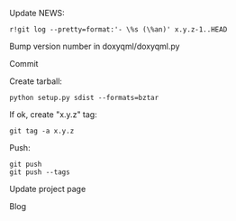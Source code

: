 Update NEWS:

    r!git log --pretty=format:'- \%s (\%an)' x.y.z-1..HEAD

Bump version number in doxyqml/doxyqml.py

Commit

Create tarball:

    python setup.py sdist --formats=bztar

If ok, create "x.y.z" tag:

    git tag -a x.y.z

Push:

    git push
    git push --tags

Update project page

Blog
